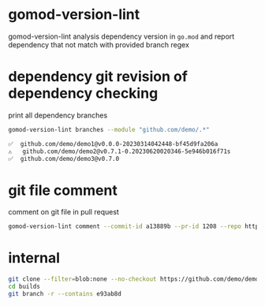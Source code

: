 # gomod-version-lint

gomod-version-lint analysis dependency version in `go.mod` and report dependency that not match with provided branch regex

# dependency git revision of dependency checking

print all dependency branches

``` bash
gomod-version-lint branches --module "github.com/demo/.*"

✅️  github.com/demo/demo1@v0.0.0-20230314042448-bf45d9fa206a                                 create-catalog-info-yaml,main,release-0.7
⚠️   github.com/demo/demo2@v0.7.1-0.20230620020346-5e946b016f71s
✅️  github.com/demo/demo3@v0.7.0                                                        0.7,main,release-0.7 

```

# git file comment

comment on git file in pull request
```bash
gomod-version-lint comment --commit-id a13889b --pr-id 1208 --repo https://gitlab.example/demo/demo --file ./.git-comments
```
# internal

``` sh
git clone --filter=blob:none --no-checkout https://github.com/demo/demo-1
cd builds
git branch -r --contains e93ab8d
```
